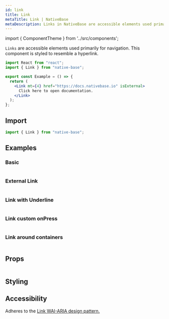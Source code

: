 ```yaml
---
id: link
title: Link
metaTitle: Link | NativeBase
metaDescription: Links in NativeBase are accessible elements used primarily for navigation. Read on for basic, external link, link with underline and more types with examples.
---
```


import { ComponentTheme } from '../src/components';

`Links` are accessible elements used primarily for navigation. This component is styled to resemble a hyperlink.

```jsx isShowcase
import React from "react";
import { Link } from "native-base";

export const Example = () => {
  return (
    <Link mt={4} href="https://docs.nativebase.io" isExternal>
      Click here to open documentation.
    </Link>
  );
};
```

## Import

```jsx
import { Link } from "native-base";
```

## Examples

### Basic

```ComponentSnackPlayer path=components,primitives,Link,Basic.tsx

```

### External Link

```ComponentSnackPlayer path=components,primitives,Link,ExternalLink.tsx

```

### Link with Underline

```ComponentSnackPlayer path=components,primitives,Link,UnderlineLink.tsx

```

### Link custom onPress

```ComponentSnackPlayer path=components,primitives,Link,CustomOnPress.tsx

```

### Link around containers

```ComponentSnackPlayer path=components,primitives,Link,CompositeLink.tsx

```

## Props

```ComponentPropTable path=primitives,Link,index.tsx

```

## Styling

<ComponentTheme name="link" />

## Accessibility

Adheres to the [Link WAI-ARIA design pattern.](https://www.w3.org/WAI/ARIA/apg/#link)
